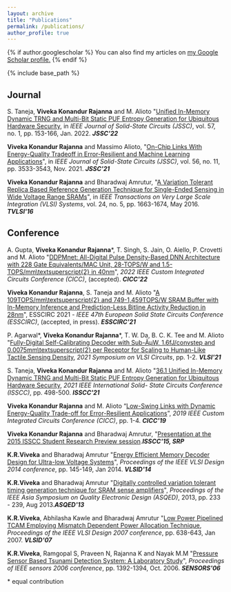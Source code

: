 ```yaml
---
layout: archive
title: "Publications"
permalink: /publications/
author_profile: true
---
```


{% if author.googlescholar %}
  You can also find my articles on <u><a href="{{author.googlescholar}}">my Google Scholar profile</a>.</u>
{% endif %}

{% include base_path %}

Journal
----------

S. Taneja, **Viveka Konandur Rajanna** and M. Alioto "[Unified In-Memory Dynamic TRNG and Multi-Bit Static PUF Entropy Generation for Ubiquitous Hardware Security](https://ieeexplore.ieee.org/document/9664399), in _IEEE Journal of Solid-State Circuits (JSSC)_, vol. 57, no. 1, pp. 153-166, Jan. 2022. ***JSSC'22***

**Viveka Konandur Rajanna** and Massimo Alioto, "[On-Chip Links With Energy-Quality Tradeoff in Error-Resilient and Machine Learning Applications](https://ieeexplore.ieee.org/abstract/document/9492044)", in _IEEE Journal of Solid-State Circuits (JSSC)_,  vol. 56, no. 11, pp. 3533-3543, Nov. 2021. ***JSSC'21***

**Viveka Konandur Rajanna** and Bharadwaj Amrutur, "[A Variation Tolerant Replica Based Reference Generation Technique for Single-Ended Sensing in Wide Voltage Range SRAMs](https://ieeexplore.ieee.org/abstract/document/7272135)", in _IEEE Transactions on Very Large Scale Integration (VLSI) Systems_, vol. 24, no. 5, pp. 1663-1674, May 2016. ***TVLSI'16***

Conference
-----------

A. Gupta, **Viveka Konandur Rajanna***, T. Singh, S. Jain, O. Aiello, P. Crovetti and M. Alioto "[DDPMnet: All-Digital Pulse Density-Based DNN Architecture with 228 Gate Equivalents/MAC Unit, 28-TOPS/W and 1.5-TOPS/mm\textsuperscript{2} in 40nm]()", _2022 IEEE Custom Integrated Circuits Conference (CICC)_, (accepted). ***CICC'22***

**Viveka Konandur Rajanna**, S. Taneja and M. Alioto "[A 109TOPS/mm\textsuperscript{2} and 749-1,459TOPS/W SRAM Buffer with In-Memory Inference and Prediction-Less Bitline Activity Reduction in 28nm]()", ESSCIRC 2021 - _IEEE 47th European Solid State Circuits Conference (ESSCIRC)_, (accepted, in press). ***ESSCIRC'21***

P. Agarwal*, **Viveka Konandur Rajanna***, T. W. Da, B. C. K. Tee and M. Alioto "[Fully-Digital Self-Calibrating Decoder with Sub-ÂµW, 1.6fJ/convstep and 0.0075mm\textsuperscript{2} per Receptor for Scaling to Human-Like Tactile Sensing Density](https://ieeexplore.ieee.org/abstract/document/9492329), _2021 Symposium on VLSI Circuits_, pp. 1-2. ***VLSI'21***

S. Taneja, **Viveka Konandur Rajanna** and M. Alioto "[36.1 Unified In-Memory Dynamic TRNG and Multi-Bit Static PUF Entropy Generation for Ubiquitous Hardware Security](https://ieeexplore.ieee.org/abstract/document/9366019), _2021 IEEE International Solid- State Circuits Conference (ISSCC)_, pp. 498-500. ***ISSCC'21***

**Viveka Konandur Rajanna** and M. Alioto “[Low-Swing Links with Dynamic Energy-Quality Trade-off for Error-Resilient Applications](https://ieeexplore.ieee.org/abstract/document/8780323)”, _2019 IEEE Custom Integrated Circuits Conference (CICC)_, pp. 1-4. ***CICC'19***

**Viveka Konandur Rajanna** and Bharadwaj Amrutur, "[Presentation at the 2015 ISSCC Student Research Preview session](http://ieeexplore.ieee.org/stamp/stamp.jsp?arnumber=7063148).***ISSCC'15, SRP***

**K.R.Viveka** and Bharadwaj Amrutur "[Energy Efficient Memory Decoder Design for Ultra-low Voltage Systems](http://ieeexplore.ieee.org/stamp/stamp.jsp?tp=&arnumber=6733121)", _Proceedings of the IEEE VLSI Design 2014 conference_, pp. 145-149, Jan 2014. ***VLSID'14***

**K.R.Viveka** and Bharadwaj Amrutur "[Digitally controlled variation tolerant timing generation technique for SRAM sense amplifiers](http://ieeexplore.ieee.org/stamp/stamp.jsp?tp=&arnumber=6643593)", _Proceedings of the IEEE Asia Symposium on Quality Electronic Design (ASQED)_, 2013, pp. 233 - 239, Aug 2013.***ASQED'13***

**K.R.Viveka**, Abhilasha Kawle and Bharadwaj Amrutur "[Low Power Pipelined TCAM Employing Mismatch Dependent Power Allocation Technique](http://ieeexplore.ieee.org/stamp/stamp.jsp?tp=&arnumber=4092114), _Proceedings of the IEEE VLSI Design 2007 conference_, pp. 638-643, Jan 2007. ***VLSID'07***

**K.R.Viveka**, Ramgopal S, Praveen N, Rajanna K and Nayak M.M "[Pressure Sensor Based Tsunami Detection System: A Laboratory Study](http://ieeexplore.ieee.org/stamp/stamp.jsp?tp=&arnumber=4178886)", _Proceedings of IEEE sensors 2006 conference_, pp. 1392-1394, Oct. 2006. ***SENSORS'06***

\* equal contribution




